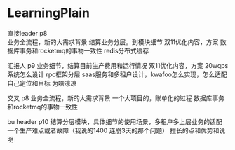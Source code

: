 # LearningPlain

直接leader p8  
业务全流程，新的大需求背景
结算业务分层。到模块细节
双11优化内容，方案
数据库事务和rocketmq的事物一致性
redis分布式缓存

汇报人 p9
业务细节，结算目前生产费用和运行情况
双11优化内容，方案
20wqps系统怎么设计
rpc框架分层
saas服务和多租户设计，kwafoo怎么实现，怎么适配
自己定位和目标
为啥凉凉

交叉 p8
业务全流程，新的大需求背景
一个大项目的，账单化的过程
数据库事务和rocketmq的事物一致性

bu header p10
结算分层模块，具体细节的使用场景，多租户多上层业务的适配
一个生产难点或者故障（我说的1400 连崩3天的那个问题）
擅长的点和优势和说明
